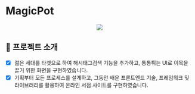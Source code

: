 # MagicPot

<p align="center">
<img align="center" style="margin:0 auto; width="100" src="https://user-images.githubusercontent.com/82758086/127101389-e4e997da-0f90-4c5e-8b3b-4ef236f6902c.png">

</p>

## 📑 프로젝트 소개
  - [x] 젊은 세대를 타겟으로 하여 해시태그검색 기능을 추가하고, 통통튀는 UI로 이목을 끌기 위한 화면을 구현하였습니다.
  - [x] 기획부터 모든 프로세스를 설계하고, 그동안 배운 프론트엔드 기술, 프레임워크 및 라이브러리를 활용하여 온라인 서점 사이트를 구현하였습니다.
